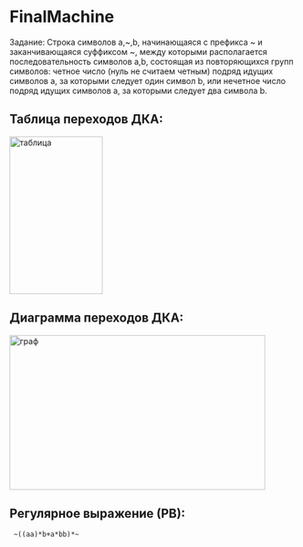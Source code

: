 # FinalMachine

Задание: Строка символов a,~,b, начинающаяся с префикса ~ и заканчивающаяся суффиксом ~,
между которыми располагается последовательность символов a,b, состоящая из
повторяющихся групп символов: четное число (нуль не считаем четным) подряд
идущих символов a, за которыми следует один символ b, или нечетное число подряд
идущих символов a, за которыми следует два символа b.

## Таблица переходов ДКA:

<img width="163" height="276" alt="таблица" src="https://github.com/user-attachments/assets/3d994b98-f024-485a-b550-d8585322e5f9" />

## Диаграмма переходов ДКA:

<img width="448" height="271" alt="граф" src="https://github.com/user-attachments/assets/bdfbb066-8e5f-47e0-bd3c-3f078c90b745" />

## Регулярное выражение (РВ):
```
 ~((aa)*b+a*bb)*~
```


